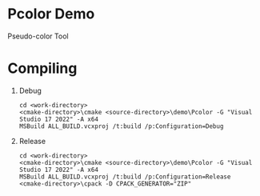
# Pcolor Demo

Pseudo-color Tool

# Compiling

1. Debug

	```
	cd <work-directory>
	<cmake-directory>\cmake <source-directory>\demo\Pcolor -G "Visual Studio 17 2022" -A x64
	MSBuild ALL_BUILD.vcxproj /t:build /p:Configuration=Debug
	```

1. Release

	```
	cd <work-directory>
	<cmake-directory>\cmake <source-directory>\demo\Pcolor -G "Visual Studio 17 2022" -A x64
	MSBuild ALL_BUILD.vcxproj /t:build /p:Configuration=Release
	<cmake-directory>\cpack -D CPACK_GENERATOR="ZIP"
	```
